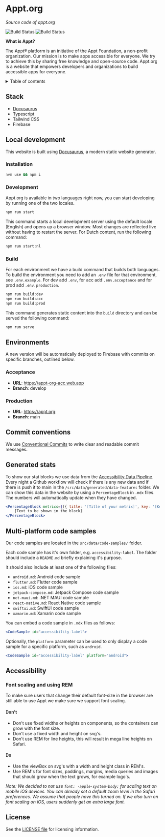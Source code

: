 # Appt.org

*Source code of appt.org*

![Build Status](https://github.com/appt-org/appt-website/actions/workflows/firebase-hosting-push-acc.yml/badge.svg)
![Build Status](https://github.com/appt-org/appt-website/actions/workflows/firebase-hosting-push-prod.yml/badge.svg)

**What is Appt?**

The Appt® platform is an initiative of the Appt Foundation, a non-profit organization. Our mission is to make apps accessible for everyone. We try to achieve this by sharing free knowledge and open-source code. Appt.org is a website that empowers developers and organizations to build accessible apps for everyone.

<details>
<summary>Table of contents</summary>

- [Stack](#stack)
- [Local development](#local-development)
  - [Installation](#installation)
  - [Development](#development)
  - [Build](#build)
- [Environments](#environments)
  - [Acceptance](#acceptance)
  - [Production](#production)
- [Commit conventions](#commit-conventions)
- [Generated stats](#generated-stats)
- [Multi-platform code samples](#multi-platform-code-samples)
- [Accessibility](#accessibility)
  - [Font scaling and using REM](#font-scaling-and-using-rem)
    - [Don't](#dont)
    - [Do](#do)
- [License](#license)
</details>

## Stack

- [Docusaurus](https://docusaurus.io/)
- Typescript
- Tailwind CSS
- Firebase

## Local development

This website is built using [Docusaurus](https://docusaurus.io/), a modern static website generator.

### Installation

```bash
nvm use && npm i
```

### Development

Appt.org is available in two languages right now, you can start developing by running one of the two locales.

```bash
npm run start
```

This command starts a local development server using the default locale (English) and opens up a browser window. Most changes are reflected live without having to restart the server.
For Dutch content, run the following command:

```bash
npm run start:nl
```

### Build

For each environment we have a build command that builds both languages. To build the environment you need to add an `.env` file for that environment, see `.env.example`. For dev add `.env`, for acc add `.env.acceptance` and for prod add `.env.production`.

```bash
npm run build:dev
npm run build:acc
npm run build:prod
```

This command generates static content into the `build` directory and can be served the following command:

```bash
npm run serve
```

## Environments

A new version will be automatically deployed to Firebase with commits on specific branches, outlined below.

### Acceptance

- **URL**: <https://appt-org-acc.web.app>
- **Branch**: develop

### Production

- **URL**: <https://appt.org>
- **Branch**: main

## Commit conventions

We use [Conventional Commits](https://www.conventionalcommits.org/en/v1.0.0/#summary) to write clear and readable commit
messages.

## Generated stats

To show our stat blocks we use data from the [Accessibility Data Pipeline](https://github.com/Q42/accessibility-data-pipeline). Every night a Github workflow will check if there is any new data and if there is push it to main in the `/src/data/generated/data-features` folder. We can show this data in the website by using a `PercentageBlock` in `.mdx` files. The numbers will automatically update when they have changed.

```jsx
<PercentageBlock metrics={[{ title: '[Title of your metrix]', key: '[Key of the metric, for example: android-preference_daytime-night]', isPercentage: true/false }]}>
    [Text to be shown in the block]
</PercentageBlock>
```

## Multi-platform code samples

Our code samples are located in the `src/data/code-samples/` folder.

Each code sample has it's own folder, e.g. `accessibility-label`. The folder should include a `README.md` briefly explaining it's purpose.

It should also include at least one of the following files:

- `android.md`: Android code sample
- `flutter.md`: Flutter code sample
- `ios.md`: iOS code sample
- `jetpack-compose.md`: Jetpack Compose code sample
- `net-maui.md`: .NET MAUI code sample
- `react-native.md`: React Native code sample
- `swiftui.md`: SwiftUI code sample
- `xamarin.md`: Xamarin code sample

You can embed a code sample in `.mdx` files as follows:

```jsx
<CodeSample id="accessibility-label">
```

Optionally, the `platform` parameter can be used to only display a code sample for a specific platform, such as `android`.

```jsx
<CodeSample id="accessibility-label" platform="android">
```

## Accessibility

### Font scaling and using REM

To make sure users that change their default font-size in the browser are still able to use Appt we make sure we support
font scaling.

#### Don't

- Don't use fixed widths or heights on components, so the containers can grow with the font size.
- Don't use a fixed width and height on svg's.
- Don't use REM for line heights, this will result in mega line heights on Safari.

#### Do

- Use the viewBox on svg's with a width and height class in REM's.
- Use REM's for font sizes, paddings, margins, media queries and images that should grow when the text grows, for example logo's.

*Note: We decided to not use `font: -apple-system-body;` for scaling text on mobile iOS devices. You can already set a
default zoom level in the Safari preferences. We assume that people have this turned on. If we also turn on font scaling
on iOS, users suddenly get an extra large font.*

## License

See the [LICENSE file](./LICENSE) for licensing information.
